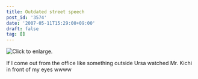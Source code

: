 ```yaml
---
title: Outdated street speech
post_id: '3574'
date: '2007-05-11T15:29:00+09:00'
draft: false
tag: []
---
```


![Click to enlarge.](https://danmaq.com/image/mixi/2007/430428340_3_s.jpg)

If I come out from the office like something outside Ursa watched Mr. Kichi in front of my eyes wwww